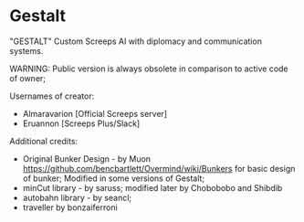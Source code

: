 # Gestalt
"GESTALT" Custom Screeps AI with diplomacy and communication systems.

WARNING: Public version is always obsolete in comparison to active code of owner;

Usernames of creator:
- Almaravarion [Official Screeps server]
- Eruannon [Screeps Plus/Slack]

Additional credits:
- Original Bunker Design - by  Muon https://github.com/bencbartlett/Overmind/wiki/Bunkers for basic design of bunker; Modified in some versions of Gestalt; 
- minCut library - by saruss; modified later by Chobobobo and Shibdib
- autobahn library - by seancl;
- traveller by bonzaiferroni
